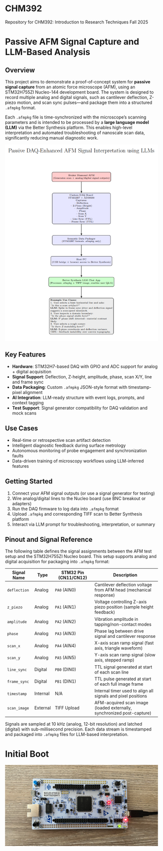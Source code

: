 # CHM392
Repository for CHM392: Introduction to Research Techniques Fall 2025

# Passive AFM Signal Capture and LLM-Based Analysis

## Overview

This project aims to demonstrate a proof-of-concept system for **passive signal capture** from an atomic force microscope (AFM), using an STM32H755ZI Nucleo-144 development board. The system is designed to record multiple analog and digital signals, such as cantilever deflection, Z-piezo motion, and scan sync pulses—and package them into a structured `.afmpkg` format.

Each `.afmpkg` file is time-synchronized with the microscope’s scanning parameters and is intended to be processed by a **large language model (LLM)** via the Better Synthesis platform. This enables high-level interpretation and automated troubleshooting of nanoscale scan data, significantly reducing manual diagnostic work.

![Example Output](Images/CHM392-Block-Diagram.PNG)

## Key Features

- **Hardware**: STM32H7-based DAQ with GPIO and ADC support for analog + digital acquisition
- **Signal Support**: Deflection, Z-height, amplitude, phase, scan X/Y, line and frame sync
- **Data Packaging**: Custom `.afmpkg` JSON-style format with timestamp-pixel alignment
- **AI Integration**: LLM-ready structure with event logs, prompts, and context tagging
- **Test Support**: Signal generator compatibility for DAQ validation and mock scans

## Use Cases

- Real-time or retrospective scan artifact detection
- Intelligent diagnostic feedback during surface metrology
- Autonomous monitoring of probe engagement and synchronization faults
- Data-driven training of microscopy workflows using LLM-inferred features

## Getting Started

1. Connect your AFM signal outputs (or use a signal generator for testing)
2. Wire analog/digital lines to the Nucleo board (use BNC breakout or adapters)
3. Run the DAQ firmware to log data into `.afmpkg` format
4. Upload `.afmpkg` and corresponding TIFF scan to Better Synthesis platform
5. Interact via LLM prompt for troubleshooting, interpretation, or summary

## Pinout and Signal Reference

The following table defines the signal assignments between the AFM test setup and the STM32H755ZI Nucleo board. This setup supports analog and digital acquisition for packaging into `.afmpkg` format:

| Signal Name   | Type     | STM32 Pin (CN11/CN12) | Description                                                                 |
|---------------|----------|------------------------|-----------------------------------------------------------------------------|
| `deflection`  | Analog   | `PA0` (AIN0)           | Cantilever deflection voltage from AFM head (mechanical response)          |
| `z_piezo`     | Analog   | `PA1` (AIN1)           | Voltage controlling Z-axis piezo position (sample height feedback)         |
| `amplitude`   | Analog   | `PA2` (AIN2)           | Vibration amplitude in tapping/non-contact modes                           |
| `phase`       | Analog   | `PA3` (AIN3)           | Phase lag between drive signal and cantilever response                     |
| `scan_x`      | Analog   | `PA4` (AIN4)           | X-axis scan ramp signal (fast axis, triangle waveform)                     |
| `scan_y`      | Analog   | `PA5` (AIN5)           | Y-axis scan ramp signal (slow axis, stepped ramp)                          |
| `line_sync`   | Digital  | `PB0` (DIN0)           | TTL signal generated at start of each scan line                            |
| `frame_sync`  | Digital  | `PB1` (DIN1)           | TTL pulse generated at start of each full image frame                      |
| `timestamp`   | Internal | N/A                    | Internal timer used to align all signals and pixel positions               |
| `scan_image`  | External | TIFF Upload            | AFM-acquired scan image (loaded externally, synchronized post-capture)     |

Signals are sampled at 10 kHz (analog, 12-bit resolution) and latched (digital) with sub-millisecond precision. Each data stream is timestamped and packaged into `.afmpkg` files for LLM-based interpretation.

# Initial Boot
![Example Output](Images/STM32-development-board-initial-boot.PNG)
